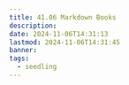 ```yaml
---
title: 41.06 Markdown Books
description: 
date: 2024-11-06T14:31:13
lastmod: 2024-11-06T14:31:45
banner: 
tags:
  - seedling
---
```

